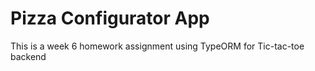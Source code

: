 # Pizza Configurator App

This is a week 6 homework assignment using TypeORM for Tic-tac-toe backend  
